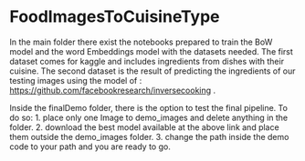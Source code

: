 # FoodImagesToCuisineType
In the main folder there exist the notebooks prepared to train the BoW model and the word Embeddings model with the datasets needed. 
The first dataset comes for kaggle and includes ingredients from dishes with their cuisine.
The second dataset is the result of predicting the ingredients of our testing images using the model of : https://github.com/facebookresearch/inversecooking . 

Inside the finalDemo folder, there is the option to test the final pipeline. 
To do so: 1. place only one Image to demo_images and delete anything in the folder.
	2. download the best model available at the above link and place them outside the demo_images folder.
	3. change the path inside the demo code to your path and you are ready to go.
